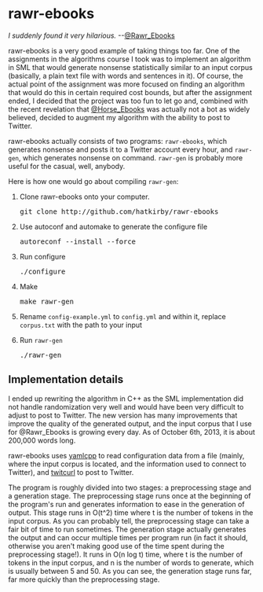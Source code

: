 # rawr-ebooks

*I suddenly found it very hilarious.* --[@Rawr_Ebooks](https://twitter.com/Rawr_Ebooks/status/385131476141879296)

rawr-ebooks is a very good example of taking things too far. One of the assignments in the algorithms course I took was to implement an algorithm in SML that would generate nonsense statistically similar to an input corpus (basically, a plain text file with words and sentences in it). Of course, the actual point of the assignment was more focused on finding an algorithm that would do this in certain required cost bounds, but after the assignment ended, I decided that the project was too fun to let go and, combined with the recent revelation that [@Horse_Ebooks](https://twitter.com/Horse_Ebooks) was actually not a bot as widely believed, decided to augment my algorithm with the ability to post to Twitter.

rawr-ebooks actually consists of two programs: `rawr-ebooks`, which generates nonsense and posts it to a Twitter account every hour, and `rawr-gen`, which generates nonsense on command. `rawr-gen` is probably more useful for the casual, well, anybody.

Here is how one would go about compiling `rawr-gen`:

1. Clone rawr-ebooks onto your computer.

   <pre>git clone http://github.com/hatkirby/rawr-ebooks</pre>
    
2. Use autoconf and automake to generate the configure file

   <pre>autoreconf --install --force</pre>
    
3. Run configure

   <pre>./configure</pre>
    
4. Make

   <pre>make rawr-gen</pre>
    
5. Rename `config-example.yml` to `config.yml` and within it, replace `corpus.txt` with the path to your input
6. Run `rawr-gen`

   <pre>./rawr-gen</pre>

## Implementation details

I ended up rewriting the algorithm in C++ as the SML implementation did not handle randomization very well and would have been very difficult to adjust to post to Twitter. The new version has many improvements that improve the quality of the generated output, and the input corpus that I use for @Rawr_Ebooks is growing every day. As of October 6th, 2013, it is about 200,000 words long.

rawr-ebooks uses [yamlcpp](https://code.google.com/p/yaml-cpp/) to read configuration data from a file (mainly, where the input corpus is located, and the information used to connect to Twitter), and [twitcurl](https://code.google.com/p/twitcurl/) to post to Twitter.

The program is roughly divided into two stages: a preprocessing stage and a generation stage. The preprocessing stage runs once at the beginning of the program's run and generates information to ease in the generation of output. This stage runs in O(t^2) time where t is the number of tokens in the input corpus. As you can probably tell, the preprocessing stage can take a fair bit of time to run sometimes. The generation stage actually generates the output and can occur multiple times per program run (in fact it should, otherwise you aren't making good use of the time spent during the preprocessing stage!). It runs in O(n log t) time, where t is the number of tokens in the input corpus, and n is the number of words to generate, which is usually between 5 and 50. As you can see, the generation stage runs far, far more quickly than the preprocessing stage.